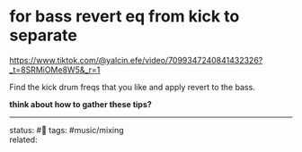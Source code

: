 # for bass revert eq from kick to separate 

https://www.tiktok.com/@yalcin.efe/video/7099347240841432326?_t=8SRMiOMe8W5&_r=1

Find the kick drum freqs that you like and apply revert to the bass.

**think about how to gather these tips?**



---
status: #🌱 
tags: #music/mixing  
related: 
